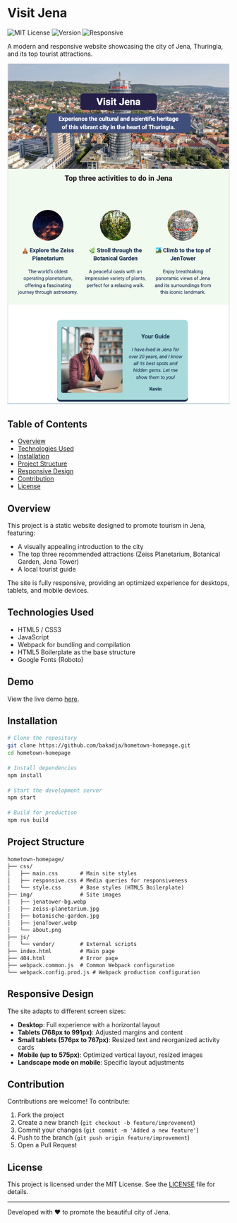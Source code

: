 # Visit Jena

![MIT License](https://img.shields.io/badge/license-MIT-green) ![Version](https://img.shields.io/badge/version-1.0.0-blue) ![Responsive](https://img.shields.io/badge/responsive-mobile%20%7C%20tablet-orange)

A modern and responsive website showcasing the city of Jena, Thuringia, and its top tourist attractions.

![Website Preview](img/preview.png)

## Table of Contents

- [Overview](#overview)
- [Technologies Used](#technologies-used)
- [Installation](#installation)
- [Project Structure](#project-structure)
- [Responsive Design](#responsive-design)
- [Contribution](#contribution)
- [License](#license)

## Overview

This project is a static website designed to promote tourism in Jena, featuring:
- A visually appealing introduction to the city
- The top three recommended attractions (Zeiss Planetarium, Botanical Garden, Jena Tower)
- A local tourist guide

The site is fully responsive, providing an optimized experience for desktops, tablets, and mobile devices.

## Technologies Used

- HTML5 / CSS3
- JavaScript
- Webpack for bundling and compilation
- HTML5 Boilerplate as the base structure
- Google Fonts (Roboto)

## Demo

View the live demo [here](https://bakadja.github.io/product-page/).

## Installation

```bash
# Clone the repository
git clone https://github.com/bakadja/hometown-homepage.git
cd hometown-homepage

# Install dependencies
npm install

# Start the development server
npm start

# Build for production
npm run build
```

## Project Structure

```
hometown-homepage/
├── css/
│   ├── main.css       # Main site styles
│   ├── responsive.css # Media queries for responsiveness
│   └── style.css      # Base styles (HTML5 Boilerplate)
├── img/               # Site images
│   ├── jenatower-bg.webp
│   ├── zeiss-planetarium.jpg
│   ├── botanische-garden.jpg
│   ├── jenaTower.webp
│   └── about.png
├── js/
│   └── vendor/        # External scripts
├── index.html         # Main page
├── 404.html           # Error page
├── webpack.common.js  # Common Webpack configuration
└── webpack.config.prod.js # Webpack production configuration
```

## Responsive Design

The site adapts to different screen sizes:
- **Desktop**: Full experience with a horizontal layout
- **Tablets (768px to 991px)**: Adjusted margins and content
- **Small tablets (576px to 767px)**: Resized text and reorganized activity cards
- **Mobile (up to 575px)**: Optimized vertical layout, resized images
- **Landscape mode on mobile**: Specific layout adjustments

## Contribution

Contributions are welcome! To contribute:
1. Fork the project
2. Create a new branch (`git checkout -b feature/improvement`)
3. Commit your changes (`git commit -m 'Added a new feature'`)
4. Push to the branch (`git push origin feature/improvement`)
5. Open a Pull Request

## License

This project is licensed under the MIT License. See the [LICENSE](LICENSE) file for details.

---

Developed with ❤️ to promote the beautiful city of Jena.
